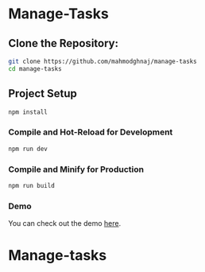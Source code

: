 # Manage-Tasks

## Clone the Repository:

```sh
git clone https://github.com/mahmodghnaj/manage-tasks
cd manage-tasks
```

## Project Setup

```sh
npm install
```

### Compile and Hot-Reload for Development

```sh
npm run dev
```

### Compile and Minify for Production

```sh
npm run build

```

### Demo

You can check out the demo [here](https://manage-tasks-gamma.vercel.app/).

# Manage-tasks
